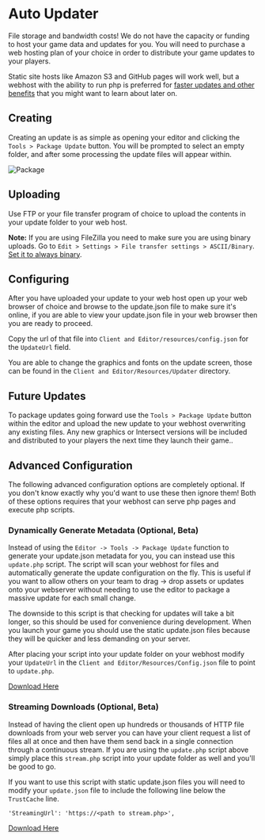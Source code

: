 # Auto Updater

File storage and bandwidth costs! We do not have the capacity or funding to host your game data and updates for you. You will need to purchase a web hosting plan of your choice in order to distribute your game updates to your players.

Static site hosts like Amazon S3 and GitHub pages will work well, but a webhost with the ability to run php is preferred for [faster updates and other benefits](#advancedconfiguration) that you might want to learn about later on.


## Creating

Creating an update is as simple as opening your editor and clicking the `Tools > Package Update` button. You will be prompted to select an empty folder, and after some processing the update files will appear within.

![Package](https://www.ascensiongamedev.com/resources/filehost/04a7eded08d3e90c55ca21e8e5fabedd.png)


## Uploading

Use FTP or your file transfer program of choice to upload the contents in your update folder to your web host.

**Note:** If you are using FileZilla you need to make sure you are using binary uploads. Go to `Edit > Settings > File transfer settings > ASCII/Binary`. [Set it to always binary](https://www.ascensiongamedev.com/resources/filehost/ff040970742cd777a2c5a0b546fd7231.png).


## Configuring

After you have uploaded your update to your web host open up your web browser of choice and browse to the update.json file to make sure it's online, if you are able to view your update.json file in your web browser then you are ready to proceed.

Copy the url of that file into `Client and Editor/resources/config.json` for the `UpdateUrl` field.

You are able to change the graphics and fonts on the update screen, those can be found in the `Client and Editor/Resources/Updater` directory.


## Future Updates

To package updates going forward use the `Tools > Package Update` button within the editor and upload the new update to your webhost overwriting any existing files. Any new graphics or Intersect versions will be included and distributed to your players the next time they launch their game..


## Advanced Configuration

The following advanced configuration options are completely optional. If you don't know exactly why you'd want to use these then ignore them! Both of these options requires that your webhost can serve php pages and execute php scripts.


### Dynamically Generate Metadata  (Optional, Beta)

Instead of using the `Editor -> Tools -> Package Update` function to generate your update.json metadata for you, you can instead use this `update.php` script. The script will scan your webhost for files and automatically generate the update configuration on the fly. This is useful if you want to allow others on your team to drag -> drop assets or updates onto your webserver without needing to use the editor to package a massive update for each small change.

The downside to this script is that checking for updates will take a bit longer, so this should be used for convenience during development. When you launch your game you should use the static update.json files because they will be quicker and less demanding on your server.

After placing your script into your update folder on your webhost modify your `UpdateUrl` in the `Client and Editor/Resources/Config.json` file to point to `update.php`.

[Download Here](https://www.ascensiongamedev.com/resources/filehost/1c6fa0679887918ed6d54b6609afd1ca.zip)


### Streaming Downloads  (Optional, Beta)

Instead of having the client open up hundreds or thousands of HTTP file downloads from your web server you can have your client request a list of files all at once and then have them send back in a single connection through a continuous stream. If you are using the `update.php` script above simply place this `stream.php` script into your update folder as well and you'll be good to go.

If you want to use this script with static update.json files you will need to modify your `update.json` file to include the following line below the `TrustCache` line.

`'StreamingUrl': 'https://<path to stream.php>',`

[Download Here](https://www.ascensiongamedev.com/resources/filehost/972d4c5a35cc8a7c4930029b41b30360.zip)
